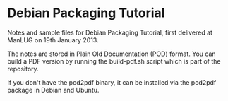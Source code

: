 Debian Packaging Tutorial
=========================

Notes and sample files for Debian Packaging Tutorial, first delivered at ManLUG on 19th January 2013.

The notes are stored in Plain Old Documentation (POD) format. You can build a PDF version by running the build-pdf.sh script which is part of the repository.

If you don't have the pod2pdf binary, it can be installed via the pod2pdf package in Debian and Ubuntu.
